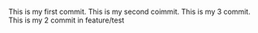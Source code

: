 This is my first commit.
This is my second coimmit.
This is my 3 commit.
This is my 2 commit in feature/test
